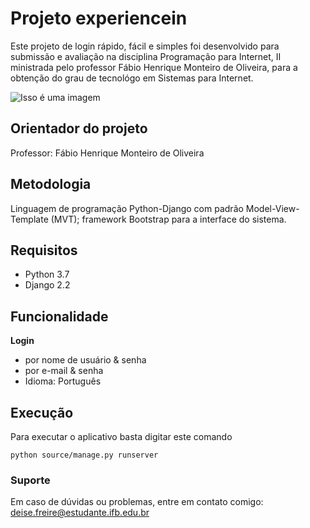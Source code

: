 # Projeto experiencein

Este projeto de login rápido, fácil e simples foi desenvolvido para submissão e avaliação na disciplina Programação para Internet, II ministrada pelo professor Fábio Henrique Monteiro de Oliveira, para a obtenção do grau de tecnológo em Sistemas para Internet. 

![Isso é uma imagem](https://s3.amazonaws.com/caelum-online-public/django/img/11/login.png)


## **Orientador do projeto**

Professor: Fábio Henrique Monteiro de Oliveira

## **Metodologia**
Linguagem de programação Python-Django com padrão Model-View-Template (MVT); framework Bootstrap para
a interface do sistema.

## **Requisitos**
- Python 3.7
- Django 2.2

## **Funcionalidade**
**Login**
- por nome de usuário & senha
- por e-mail & senha
- Idioma: Português

## **Execução**
Para executar o aplicativo basta digitar este comando

```
python source/manage.py runserver
```

### **Suporte**
Em caso de dúvidas ou problemas, entre em contato comigo: deise.freire@estudante.ifb.edu.br
